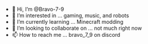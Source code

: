 - 👋 Hi, I’m @Bravo-7-9
- 👀 I’m interested in ... gaming, music, and robots
- 🌱 I’m currently learning ... Minecraft modding
- 💞️ I’m looking to collaborate on ... not much right now
- 📫 How to reach me ... bravo_7_9 on discord

<!---
Bravo-7-9/Bravo-7-9 is a ✨ special ✨ repository because its `README.md` (this file) appears on your GitHub profile.
You can click the Preview link to take a look at your changes.
--->
